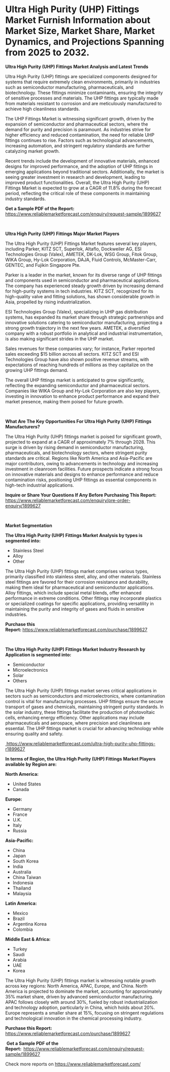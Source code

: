 <p><h1>Ultra High Purity (UHP) Fittings Market Furnish Information about Market Size, Market Share, Market Dynamics, and Projections Spanning from 2025 to 2032.</h1></p><p><strong>Ultra High Purity (UHP) Fittings Market Analysis and Latest Trends</strong></p>
<p><p>Ultra High Purity (UHP) fittings are specialized components designed for systems that require extremely clean environments, primarily in industries such as semiconductor manufacturing, pharmaceuticals, and biotechnology. These fittings minimize contaminants, ensuring the integrity of sensitive processes and materials. The UHP fittings are typically made from materials resistant to corrosion and are meticulously manufactured to achieve high cleanliness standards.</p><p>The UHP Fittings Market is witnessing significant growth, driven by the expansion of semiconductor and pharmaceutical sectors, where the demand for purity and precision is paramount. As industries strive for higher efficiency and reduced contamination, the need for reliable UHP fittings continues to rise. Factors such as technological advancements, increasing automation, and stringent regulatory standards are further catalyzing market growth.</p><p>Recent trends include the development of innovative materials, enhanced designs for improved performance, and the adoption of UHP fittings in emerging applications beyond traditional sectors. Additionally, the market is seeing greater investment in research and development, leading to improved product functionalities. Overall, the Ultra High Purity (UHP) Fittings Market is expected to grow at a CAGR of 11.8% during the forecast period, reflecting the critical role of these components in maintaining industry standards.</p></p>
<p><strong>Get a Sample PDF of the Report:&nbsp;</strong> <a href="https://www.reliablemarketforecast.com/enquiry/request-sample/1899627?utm_campaign=2280&utm_medium=2&utm_source=Github&utm_content=ia&utm_term=20022025&utm_id=ultra-high-purity-uhp-fittings">https://www.reliablemarketforecast.com/enquiry/request-sample/1899627</a></p>
<p>&nbsp;</p>
<p><strong>Ultra High Purity (UHP) Fittings Major Market Players</strong></p>
<p><p>The Ultra High Purity (UHP) Fittings Market features several key players, including Parker, KITZ SCT, Superlok, Altaflo, Dockweiler AG, ESI Technologies Group (Valex), AMETEK, DK-Lok, WSG Group, Fitok Group, WIKA Group, Hy-Lok Corporation, DAJA, Fluid Controls, McMaster-Carr, GENTEC, and Fujikin Singapore Pte. </p><p>Parker is a leader in the market, known for its diverse range of UHP fittings and components used in semiconductor and pharmaceutical applications. The company has experienced steady growth driven by increasing demand for high-purity systems in tech industries. KITZ SCT, recognized for its high-quality valve and fitting solutions, has shown considerable growth in Asia, propelled by rising industrialization.</p><p>ESI Technologies Group (Valex), specializing in UHP gas distribution systems, has expanded its market share through strategic partnerships and innovative solutions catering to semiconductor manufacturing, projecting a strong growth trajectory in the next few years. AMETEK, a diversified company with a robust portfolio in analytical and industrial instrumentation, is also making significant strides in the UHP market.</p><p>Sales revenues for these companies vary; for instance, Parker reported sales exceeding $15 billion across all sectors. KITZ SCT and ESI Technologies Group have also shown positive revenue streams, with expectations of reaching hundreds of millions as they capitalize on the growing UHP fittings demand. </p><p>The overall UHP fittings market is anticipated to grow significantly, reflecting the expanding semiconductor and pharmaceutical sectors. Companies like WIKA Group and Hy-Lok Corporation are also key players, investing in innovation to enhance product performance and expand their market presence, making them poised for future growth.</p></p>
<p>&nbsp;</p>
<p><strong>What Are The Key Opportunities For Ultra High Purity (UHP) Fittings Manufacturers?</strong></p>
<p><p>The Ultra High Purity (UHP) fittings market is poised for significant growth, projected to expand at a CAGR of approximately 7% through 2028. This surge is driven by rising demand in semiconductor manufacturing, pharmaceuticals, and biotechnology sectors, where stringent purity standards are critical. Regions like North America and Asia-Pacific are major contributors, owing to advancements in technology and increasing investment in cleanroom facilities. Future prospects indicate a strong focus on innovative materials and designs to enhance performance and reduce contamination risks, positioning UHP fittings as essential components in high-tech industrial applications.</p></p>
<p><strong>Inquire or Share Your Questions If Any Before Purchasing This Report:</strong> <a href="https://www.reliablemarketforecast.com/enquiry/pre-order-enquiry/1899627?utm_campaign=2280&utm_medium=2&utm_source=Github&utm_content=ia&utm_term=20022025&utm_id=ultra-high-purity-uhp-fittings">https://www.reliablemarketforecast.com/enquiry/pre-order-enquiry/1899627</a></p>
<p>&nbsp;</p>
<p><strong>Market Segmentation</strong></p>
<p><strong>The Ultra High Purity (UHP) Fittings Market Analysis by types is segmented into:</strong></p>
<p><ul><li>Stainless Steel</li><li>Alloy</li><li>Other</li></ul></p>
<p><p>The Ultra High Purity (UHP) fittings market comprises various types, primarily classified into stainless steel, alloy, and other materials. Stainless steel fittings are favored for their corrosion resistance and durability, making them ideal for pharmaceutical and semiconductor applications. Alloy fittings, which include special metal blends, offer enhanced performance in extreme conditions. Other fittings may incorporate plastics or specialized coatings for specific applications, providing versatility in maintaining the purity and integrity of gases and fluids in sensitive industries.</p></p>
<p><strong>Purchase this Report:&nbsp;</strong><a href="https://www.reliablemarketforecast.com/purchase/1899627?utm_campaign=2280&utm_medium=2&utm_source=Github&utm_content=ia&utm_term=20022025&utm_id=ultra-high-purity-uhp-fittings">https://www.reliablemarketforecast.com/purchase/1899627</a></p>
<p>&nbsp;</p>
<p><strong>The Ultra High Purity (UHP) Fittings Market Industry Research by Application is segmented into:</strong></p>
<p><ul><li>Semiconductor</li><li>Microelectronics</li><li>Solar</li><li>Others</li></ul></p>
<p><p>The Ultra High Purity (UHP) fittings market serves critical applications in sectors such as semiconductors and microelectronics, where contamination control is vital for manufacturing processes. UHP fittings ensure the secure transport of gases and chemicals, maintaining stringent purity standards. In the solar industry, these fittings facilitate the production of photovoltaic cells, enhancing energy efficiency. Other applications may include pharmaceuticals and aerospace, where precision and cleanliness are essential. The UHP fittings market is crucial for advancing technology while ensuring quality and safety.</p></p>
<p><a href="https://www.reliablemarketforecast.com/ultra-high-purity-uhp-fittings-r1899627?utm_campaign=2280&utm_medium=2&utm_source=Github&utm_content=ia&utm_term=20022025&utm_id=ultra-high-purity-uhp-fittings">&nbsp;https://www.reliablemarketforecast.com/ultra-high-purity-uhp-fittings-r1899627</a></p>
<p><strong>In terms of Region, the Ultra High Purity (UHP) Fittings Market Players available by Region are:</strong></p>
<p>
    <p> <strong> North America: </strong>
        <ul>
            <li>United States</li>
            <li>Canada</li>
        </ul>
        </p> 
    <p> <strong> Europe: </strong>
        <ul>
            <li>Germany</li>
            <li>France</li>
            <li>U.K.</li>
            <li>Italy</li>
            <li>Russia</li>
        </ul>
        </p> 
    <p> <strong> Asia-Pacific: </strong>
        <ul>
            <li>China</li>
            <li>Japan</li>
            <li>South Korea</li>
            <li>India</li>
            <li>Australia</li>
            <li>China Taiwan</li>
            <li>Indonesia</li>
            <li>Thailand</li>
            <li>Malaysia</li>
        </ul>
        </p> 
    <p> <strong> Latin America: </strong>
        <ul>
            <li>Mexico</li>
            <li>Brazil</li>
            <li>Argentina Korea</li>
            <li>Colombia</li>
        </ul>
        </p> 
    <p> <strong> Middle East & Africa: </strong>
        <ul>
            <li>Turkey</li>
            <li>Saudi</li>
            <li>Arabia</li>
            <li>UAE</li>
            <li>Korea</li>
        </ul>
    </p>
    </p>
<p><p>The Ultra High Purity (UHP) fittings market is witnessing notable growth across key regions: North America, APAC, Europe, and China. North America is projected to dominate the market, accounting for approximately 35% market share, driven by advanced semiconductor manufacturing. APAC follows closely with around 30%, fueled by robust industrialization and technology adoption, particularly in China, which holds about 20%. Europe represents a smaller share at 15%, focusing on stringent regulations and technological innovation in the chemical processing industry.</p></p>
<p><strong>Purchase this Report: </strong><a href="https://www.reliablemarketforecast.com/purchase/1899627?utm_campaign=2280&utm_medium=2&utm_source=Github&utm_content=ia&utm_term=20022025&utm_id=ultra-high-purity-uhp-fittings">https://www.reliablemarketforecast.com/purchase/1899627</a></p>
<p>&nbsp;<strong>Get a Sample PDF of the Report:&nbsp;&nbsp;</strong><a href="https://www.reliablemarketforecast.com/enquiry/request-sample/1899627?utm_campaign=2280&utm_medium=2&utm_source=Github&utm_content=ia&utm_term=20022025&utm_id=ultra-high-purity-uhp-fittings">https://www.reliablemarketforecast.com/enquiry/request-sample/1899627</a></p>
<p><strong></strong></p>
<p>Check more reports on <a href="https://www.reliablemarketforecast.com/?utm_campaign=2280&utm_medium=2&utm_source=Github&utm_content=ia&utm_term=20022025&utm_id=ultra-high-purity-uhp-fittings">https://www.reliablemarketforecast.com/</a></p>